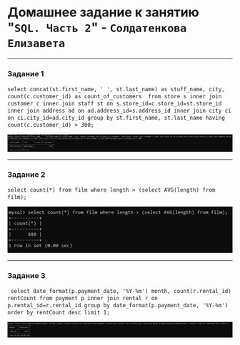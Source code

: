 # Домашнее задание к занятию "`SQL. Часть 2`" - `Солдатенкова Елизавета`

---

### Задание 1

```
select concat(st.first_name, ' ', st.last_name) as stuff_name, city, count(c.customer_id) as count_of_customers  from store s inner join customer c inner join staff st on s.store_id=c.store_id=st.store_id inner join address ad on ad.address_id=s.address_id inner join city ci on ci.city_id=ad.city_id group by st.first_name, st.last_name having count(c.customer_id) > 300;
```

![1](https://github.com/lizaMosiyash/12-04/blob/master/screenshots/1.PNG)


---

### Задание 2

```
select count(*) from film where length > (select AVG(length) from film);
```

![2](https://github.com/lizaMosiyash/12-04/blob/master/screenshots/2.PNG)


---

### Задание 3

```
 select date_format(p.payment_date, '%Y-%m') month, count(r.rental_id) rentCount from payment p inner join rental r on p.rental_id=r.rental_id group by date_format(p.payment_date, '%Y-%m') order by rentCount desc limit 1;
```

![3](https://github.com/lizaMosiyash/12-04/blob/master/screenshots/3.PNG)


